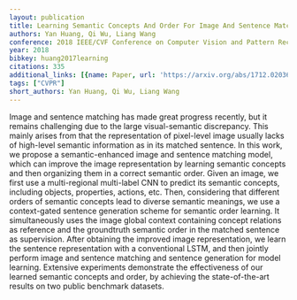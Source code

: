```yaml
---
layout: publication
title: Learning Semantic Concepts And Order For Image And Sentence Matching
authors: Yan Huang, Qi Wu, Liang Wang
conference: 2018 IEEE/CVF Conference on Computer Vision and Pattern Recognition
year: 2018
bibkey: huang2017learning
citations: 335
additional_links: [{name: Paper, url: 'https://arxiv.org/abs/1712.02036'}]
tags: ["CVPR"]
short_authors: Yan Huang, Qi Wu, Liang Wang
---
```

Image and sentence matching has made great progress recently, but it remains
challenging due to the large visual-semantic discrepancy. This mainly arises
from that the representation of pixel-level image usually lacks of high-level
semantic information as in its matched sentence. In this work, we propose a
semantic-enhanced image and sentence matching model, which can improve the
image representation by learning semantic concepts and then organizing them in
a correct semantic order. Given an image, we first use a multi-regional
multi-label CNN to predict its semantic concepts, including objects,
properties, actions, etc. Then, considering that different orders of semantic
concepts lead to diverse semantic meanings, we use a context-gated sentence
generation scheme for semantic order learning. It simultaneously uses the image
global context containing concept relations as reference and the groundtruth
semantic order in the matched sentence as supervision. After obtaining the
improved image representation, we learn the sentence representation with a
conventional LSTM, and then jointly perform image and sentence matching and
sentence generation for model learning. Extensive experiments demonstrate the
effectiveness of our learned semantic concepts and order, by achieving the
state-of-the-art results on two public benchmark datasets.